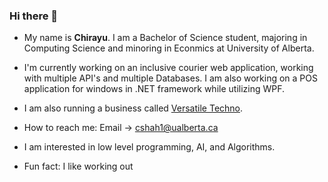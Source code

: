 ### Hi there 👋
- My name is **Chirayu**. I am a Bachelor of Science student, majoring in Computing Science and minoring in Econmics at University of Alberta.

- I'm currently working on an inclusive courier web application, working with multiple API's and multiple Databases. I am also working on a POS application for windows in .NET framework while utilizing WPF.

- I am also running a business called [Versatile Techno](https://versatiletechno.ca/). 

- How to reach me: Email -> cshah1@ualberta.ca

- I am interested in low level programming, AI, and Algorithms.

- Fun fact: I like working out
